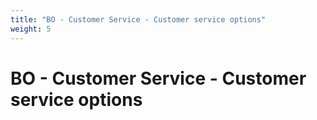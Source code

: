 ```yaml
---
title: "BO - Customer Service - Customer service options"
weight: 5
---
```


# BO - Customer Service - Customer service options
